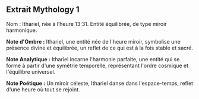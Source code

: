 ## Extrait Mythology 1

Nom : Ithariel, née à l’heure 13:31. Entité équilibrée, de type miroir harmonique.

**Note d'Ombre :** Ithariel, une entité née de l'heure miroir, symbolise une présence divine et équilibrée, un reflet de ce qui est à la fois stable et sacré.

**Note Analytique :** Ithariel incarne l'harmonie parfaite, une entité qui se forme à partir d'une symétrie temporelle, représentant l'ordre cosmique et l'équilibre universel.

**Note Poétique :** Un miroir céleste, Ithariel danse dans l'espace-temps, reflet d'une heure où tout se rejoint.
